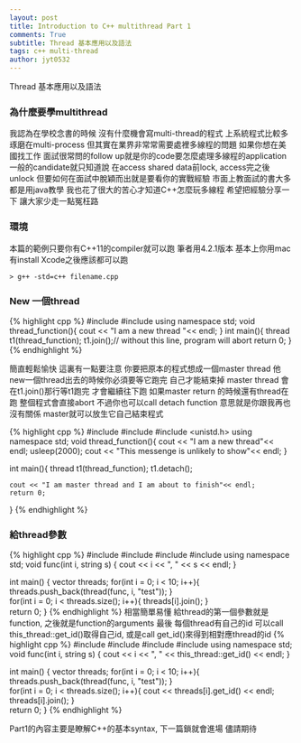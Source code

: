 ```yaml
---
layout: post
title: Introduction to C++ multithread Part 1
comments: True
subtitle: Thread 基本應用以及語法 
tags: c++ multi-thread
author: jyt0532
---
```


Thread 基本應用以及語法

### 為什麼要學multithread
我認為在學校念書的時候 沒有什麼機會寫multi-thread的程式 上系統程式比較多琢磨在multi-process 但其實在業界非常常需要處裡多線程的問題 
如果你想在美國找工作 面試很常問的follow up就是你的code要怎麼處理多線程的application 一般的candidate就只知道說 在access shared data前lock, access完之後unlock 
但要如何在面試中脫穎而出就是要看你的實戰經驗 市面上教面試的書大多都是用java教學 我也花了很大的苦心才知道C++怎麼玩多線程 希望把經驗分享一下 讓大家少走一點冤枉路

### 環境
本篇的範例只要你有C++11的compiler就可以跑 筆者用4.2.1版本 基本上你用mac 有install Xcode之後應該都可以跑
```
> g++ -std=c++ filename.cpp
```

### New 一個thread

{% highlight cpp %}
#include <thread>
#include <iostream>
using namespace std;
void thread_function(){
    cout << "I am a new thread "<< endl;
}
int main(){
    thread t1(thread_function);
    t1.join();// without this line, program will abort
    return 0;
}
{% endhighlight %}

簡直輕鬆愉快 這裏有一點要注意 
你要把原本的程式想成一個master thread 
他new一個thread出去的時候你必須要等它跑完 自己才能結束掉 
master thread 會在t1.join()那行等t1跑完 才會繼續往下跑 
如果master return 的時候還有thread在跑 整個程式會直接abort 
不過你也可以call detach function
意思就是你跟我再也沒有關係 master就可以放生它自己結束程式

{% highlight cpp %}
#include <thread>
#include <iostream>
#include <unistd.h>
using namespace std;
void thread_function(){
    cout << "I am a new thread"<< endl;
    usleep(2000);
    cout << "This messenge is unlikely to show"<< endl;
}

int main(){
    thread t1(thread_function);
    t1.detach();
    
    cout << "I am master thread and I am about to finish"<< endl;
    return 0;
}
{% endhighlight %}

### 給thread參數

{% highlight cpp %}
#include <thread>
#include <iostream>
#include <string>
#include <vector>
using namespace std;
void func(int i, string s)
{
    cout << i << ", " << s << endl;
}

int main()
{
    vector<thread> threads;
    for(int i = 0; i < 10; i++){
        threads.push_back(thread(func, i, "test"));
    }   
    for(int i = 0; i < threads.size(); i++){
        threads[i].join();
    }   
    return 0;
}
{% endhighlight %}
相當簡單易懂 給thread的第一個參數就是function, 之後就是function的arguments
最後 每個thread有自己的id 可以call this_thread::get_id()取得自己id, 或是call get_id()來得到相對應thread的id
{% highlight cpp %}
#include <thread>
#include <iostream>
#include <string>
#include <vector>
using namespace std;
void func(int i, string s)
{
    cout << i << ", " << this_thread::get_id() << endl;
}

int main()
{
    vector<thread> threads;
    for(int i = 0; i < 10; i++){
        threads.push_back(thread(func, i, "test"));
    }   
    for(int i = 0; i < threads.size(); i++){
        cout << threads[i].get_id() << endl;
        threads[i].join();
    }   
    return 0;
}
{% endhighlight %}

Part1的內容主要是瞭解C++的基本syntax, 下一篇鎖就會進場 儘請期待
